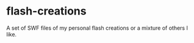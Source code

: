 # flash-creations
A set of SWF files of my personal flash creations or a mixture of others I like. 
